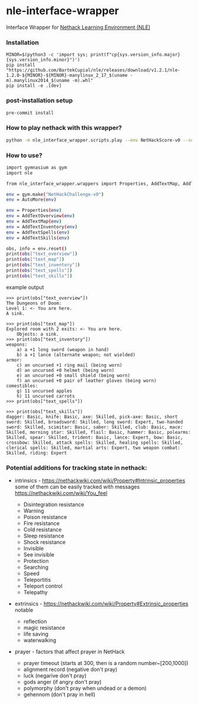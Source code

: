 # nle-interface-wrapper

Interface Wrapper for [Nethack Learning Environment (NLE)](https://github.com/facebookresearch/nle)

### Installation

```
MINOR=$(python3 -c 'import sys; print(f"cp{sys.version_info.major}{sys.version_info.minor}")')
pip install "https://github.com/BartekCupial/nle/releases/download/v1.2.1/nle-1.2.0-${MINOR}-${MINOR}-manylinux_2_17_$(uname -m).manylinux2014_$(uname -m).whl"
pip install -e .[dev]
```

### post-installation setup
```bash
pre-commit install
```

### How to play nethack with this wrapper?

```bash
python -m nle_interface_wrapper.scripts.play --env NetHackScore-v0 --seed 42 --play-mode nle
```

### How to use?

```bash
import gymnasium as gym
import nle

from nle_interface_wrapper.wrappers import Properties, AddTextMap, AddTextOverview, AddTextInventory, AddTextSpells, AddTextSkills, AutoMore

env = gym.make("NetHackChallenge-v0")
env = AutoMore(env)

env = Properties(env)
env = AddTextOverview(env)
env = AddTextMap(env)
env = AddTextInventory(env)
env = AddTextSpells(env)
env = AddTextSkills(env)

obs, info = env.reset()
print(obs["text_overview"])
print(obs["text_map"])
print(obs["text_inventory"])
print(obs["text_spells"])
print(obs["text_skills"])
```

example output
```
>>> print(obs["text_overview"])
The Dungeons of Doom:
Level 1: <- You are here.
A sink.

>>> print(obs["text_map"])
Explored room with 2 exits: <- You are here.
    Objects: a sink.
>>> print(obs["text_inventory"])
weapons:
    a) a +1 long sword (weapon in hand)
    b) a +1 lance (alternate weapon; not wielded)
armor:
    c) an uncursed +1 ring mail (being worn)
    d) an uncursed +0 helmet (being worn)
    e) an uncursed +0 small shield (being worn)
    f) an uncursed +0 pair of leather gloves (being worn)
comestibles:
    g) 11 uncursed apples
    h) 11 uncursed carrots
>>> print(obs["text_spells"])

>>> print(obs["text_skills"])
dagger: Basic, knife: Basic, axe: Skilled, pick-axe: Basic, short sword: Skilled, broadsword: Skilled, long sword: Expert, two-handed sword: Skilled, scimitar: Basic, saber: Skilled, club: Basic, mace: Skilled, morning star: Skilled, flail: Basic, hammer: Basic, polearms: Skilled, spear: Skilled, trident: Basic, lance: Expert, bow: Basic, crossbow: Skilled, attack spells: Skilled, healing spells: Skilled, clerical spells: Skilled, martial arts: Expert, two weapon combat: Skilled, riding: Expert
```

### Potential additions for tracking state in nethack:
- intrinsics - https://nethackwiki.com/wiki/Property#Intrinsic_properties
some of them can be easily tracked with messages https://nethackwiki.com/wiki/You_feel 
    - Disintegration resistance
    - Warning
    - Poison resistance
    - Fire resistance
    - Cold resistance
    - Sleep resistance
    - Shock resistance
    - Invisible
    - See invisible
    - Protection
    - Searching
    - Speed
    - Teleportitis
    - Teleport control
    - Telepathy

- extrinsics - https://nethackwiki.com/wiki/Property#Extrinsic_properties notable
    - reflection
    - magic resistance
    - life saving
    - waterwalking

- prayer - factors that affect prayer in NetHack
    - prayer timeout (starts at 300, then is a random number~[200,1000])
    - alignment record (negative don't pray)
    - luck (negarive don't pray)
    - gods anger (if angry don't pray)
    - polymorphy (don't pray when undead or a demon)
    - gehennom (don't pray in hell)
